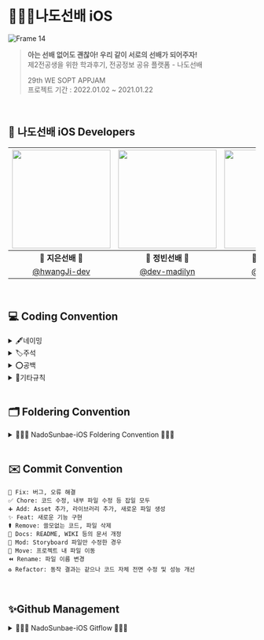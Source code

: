 # 🙋🏻‍♀️나도선배 iOS
![Frame 14](https://user-images.githubusercontent.com/63224278/149148867-674514b9-1eec-4b91-9e5d-9fc6b8d3dfa1.png)

> **아는 선배 없어도 괜찮아! 우리 같이 서로의 선배가 되어주자!**  
제2전공생을 위한 학과후기, 전공정보 공유 플랫폼 - 나도선배
>
> 29th WE SOPT APPJAM <br>
> 프로젝트 기간 : 2022.01.02 ~ 2021.01.22

<br>

## 🍎 나도선배 iOS Developers
 <img src="https://user-images.githubusercontent.com/63277563/148170419-f698eab4-87e5-4aa9-81ad-5a43fd7f2231.jpg" width="200"> | <img src="https://user-images.githubusercontent.com/63277563/148170415-143c21bb-7c38-42a4-990e-01f0f2db3d6a.png" width="200"> | <img src="https://user-images.githubusercontent.com/63277563/148170409-053650f4-daf0-42db-aa67-d3c3725904f5.png" width="200"> |
 :---------:|:----------:|:---------:|
 🍎 **지은선배** 🍎 | 🍎 **정빈선배** 🍎  | 🍎 **은주선배** 🍎
 [@hwangJi-dev](https://github.com/hwangJi-dev)  |  [@dev-madilyn](https://github.com/dev-madilyn)  |  [@jane1choi](https://github.com/jane1choi)  | 

<br>

## 💻 Coding Convention
<details markdown="1">
<summary>🖋네이밍</summary>

---

### Class & Struct
- 클래스/구조체 이름은 **UpperCamelCase**를 사용합니다.

<br>

### 함수, 변수, 상수
- 함수와 변수에는 **lowerCamelCase**를 사용합니다.
- 버튼명에는 **Btn 약자**를 사용합니다.
- 약어를 사용할 경우, 약어는 **대문자**를 사용합니다.
  - 예시

	password -> pw -> **`PW`**
	
	userid -> **`userID`**
- 모든 IBOutlet에는 해당 클래스명을 뒤에 붙입니다.  
  
  <kbd>예외</kbd> Image는 항상 Img로 줄여서 네이밍합니다.
  ```swift
  @IBOutlet weak var settingImgView: UIImageView!
    ```
- 기본 클래스 파일을 생성하거나 컴포넌트를 생성할 때는 약어 규칙에 따라 네이밍합니다.  

  - 예시
     
    `TV` `TVC` `CV` `CVC` `VC` `NVC` `TBC`
    
    ```Swift
    TableView -> TV
    TableViewCell -> TVC
    CollectionView -> CV
    CollectionView Cell -> CVC
    ViewController -> VC
    NavigationController -> NVC
    TabbarController -> TBC
    ```

  <kbd>좋은 예</kbd>
  ```swift
  @IBOutlet weak var nadoBtn: UIButton!
  @IBOutlet weak var nadoBackMainView: UIView!
  @IBOutlet weak var reviewPostTV: UITableView!
  ```
  
  <kbd>나쁜 예</kbd>
  ```swift
  @IBOutlet weak var ScrollView: UIScrollView!
  @IBOutlet weak var nadoCollectionView: UICollectionView!
  @IBOutlet weak var tagCollectionView: UICollectionView!
  @IBOutlet weak var tableview: UITableView!
  ```

<br>

### 함수 네이밍
- `setUp` → setUpDelegate (기능관련 함수)
- `configure` → configureUI (UI관련 함수)   
- `IBAction`→ **tap**DismissBtn() : 단순 클릭, **present**ResultVC() : 화면전환 메소드(push, present, pop, dismiss)

---

</details>

<details markdown="2">
<summary>🏷주석</summary>
 
---
	
### MARK 주석 

```

// MARK: @IBOutlet

// MARK: Properties

// MARK: @IBAction

// MARK: LifeCycle

// MARK: - UI

// MARK: - Custom Methods

// MARK: - 프로토콜들 하나씩 채택해서 Extension 으로 빼기 (TV, CV, .., Custom Delegate 모두)

/// ~ 하는 메서드 (함수는 항상 문서화)

// TODO: 앞으로 할 일을 TODO로 적어두기
 
```
---
	
</details>

<details markdown="3">
<summary>⭕️공백</summary>

---
	
- 탭 사이즈는 4로 사용합니다.
- 한 줄의 최대 길이는 80자로 제한합니다.
- 최대 tab depth 제한
  - tab의 최대 depth는 4로 제한합니다.
  - 이 이상으로 depth가 길어지면 함수를 통해 나눌 수 있도록 합니다.
  - 그 이상으로 개선할 수 없다고 판단되는 경우, 팀원들과의 코드리뷰를 통해 개선합니다.  
   
- 괄호 사용
  - (if, while, for)문 괄호 뒤에 한칸을 띄우고 사용합니다.
 
  ```Swift
     if (left == true) {
	   // logic
     }
     ```
  
- 띄어쓰기
 
  ```Swift
  let a = 5; // 양쪽 사이로 띄어쓰기 하기
  if (a == 3) {
	// logic
  }
  ```

---
	
</details>

<details markdown="4">
<summary>🎸기타규칙</summary>  

---
 
 - 외부에서 사용되지 않을 변수나 함수는 `private`으로 선언합니다.
 - **viewDidLoad()** 와 같은 생명주기 함수들에는 `function`만 위치시킵니다.
 - 불필요한 self는 지양합니다.
     <kbd>예외</kbd> 클로저를 사용할 때는 자체 함수에 self를 붙여줍니다.
 - **Extension** 을 사용해 기능 단위로 코드를 더 가독성있게 구분합니다.

    `<기본 클래스에 배치되는 것>` 
	- IBOutlet, Properties, LifeCycle, IBAction
	
    `<Extension 배치 순서>` 

    ```
    1. UI
    2. custom Methods
    3. delegate (extension으로 빼는 프로토콜들 자유롭게)
    4. 노티, 키보드 등등 
    5. Network
    ```
---
	
</details>

<br>
	

## 🗂 Foldering Convention
<details>
<summary> 🙋🏻‍♀️ NadoSunbae-iOS Foldering Convention 🙋🏻‍♀️ </summary>
<div markdown="1"> 

```

 NadoSunbae-iOS
    ├──📁 Global
    │   ├── LaunchScreen.storyboard
    │   ├── Class
    │   ├── Extension
    │   ├── Factory 
    │   ├── Font
    │   ├── Protocol
    │   ├── Struct
    │   └── UIComponent
    │       ├── Class
    │       └── Xib
    ├──📁 Network
    │   ├── APIEssentials
    │   ├── APIModels
    │   ├── APIServices
    │   ├── MoyaTarget
    │   └── NetworkLoggerPlugin.swift
    ├──📁 Screen
    │   └── Classroom
    │       ├── SB
    │       ├── VC
    │       └── Cell
    └──📁 Support
        ├── AppDelegate.swift
        ├── Assets.xcassets
        ├── Colorsets.xcassets
        ├── Info.plist
        └── SceneDelegate.swift
``` 
</details>
	
<br>

## ✉️ Commit Convention

```
🔨 Fix: 버그, 오류 해결
✅ Chore: 코드 수정, 내부 파일 수정 등 잡일 모두
➕ Add: Asset 추가, 라이브러리 추가, 새로운 파일 생성
✨ Feat: 새로운 기능 구현
⚰️ Remove: 쓸모없는 코드, 파일 삭제
📝 Docs: README, WIKI 등의 문서 개정
💄 Mod: Storyboard 파일만 수정한 경우
🚚 Move: 프로젝트 내 파일 이동
⏪️ Rename: 파일 이름 변경
♻️ Refactor: 동작 결과는 같으나 코드 자체 전면 수정 및 성능 개선
```

<br>

## ✨Github Management
<details>
<summary> 🙋🏻‍♀️ NadoSunbae-iOS Gitflow 🙋🏻‍♀️ </summary>
<div markdown="1">  

```
1. Issue를 생성한다.
2. feature Branch를 생성한다.
3. Add - Commit - Push - Pull Request 의 과정을 거친다.
4. Pull Request가 작성되면 작성자 이외의 다른 팀원이 Code Review를 한다.
5. Code Review가 완료되면 Pull Request 작성자가 develop Branch로 merge 한다.
6. 종료된 Issue와 Pull Request의 Label과 Project를 관리한다.
```
	
### 🌴 브랜치
---
#### 📌 브랜치 단위
- 브랜치 단위 = 이슈 단위 = PR단위

#### 📌 브랜치명
- 브랜치는 뷰 단위로 생성합니다. (**'UI / Func / Server'** 로 기능 세부 구분)
- 브랜치 규칙 → feature/#이슈번호-(UI/Func/Server)-탭(스크린)-기능간략설명
- `ex) feature/#1-UI-review-makeNaviBar`

<br>
	
### 💡 이슈, PR 규칙
---
#### 📌 Issue명 = PR명
- ✨ [FEAT]
- 🚑️ [HOTFIX]
- 🔨 [FIX]
- ♻️ [REFACTOR]
- ✅ [CHORE]

</details>
<br>
